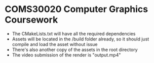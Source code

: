 # COMS30020 Computer Graphics Coursework

- The CMakeLists.txt will have all the required dependencies
- Assets will be located in the /build folder already, so it should just compile and
  load the asset without issue
- There's also another copy of the assets in the root directory
- The video submission of the render is "output.mp4"
